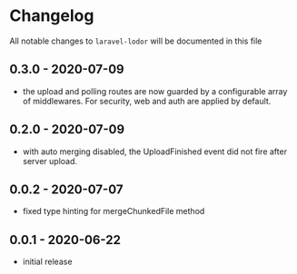 # Changelog

All notable changes to `laravel-lodor` will be documented in this file

## 0.3.0 - 2020-07-09

- the upload and polling routes are now guarded by a configurable array of middlewares. For security, web and auth are applied by default.

## 0.2.0 - 2020-07-09

-  with auto merging disabled, the UploadFinished event did not fire after server upload.

## 0.0.2 - 2020-07-07

- fixed type hinting for mergeChunkedFile method 

## 0.0.1 - 2020-06-22

- initial release
